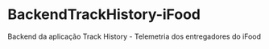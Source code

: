 # BackendTrackHistory-iFood
Backend da aplicação Track History - Telemetria dos entregadores do iFood
